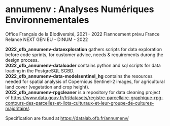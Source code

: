# annumenv : Analyses Numériques Environnementales  
Office Français de la BIodiversité, 2021 - 2022
Fianncement prévu France Relance NEXT GEN EU - DINUM - 2022

__2022_ofb_annumenv-dataexploration__ gathers scripts for data exploration before code sprints, for customer advice, needs & requirements durong the design process.  
__2022_ofb_annumenv-dataloader__ contains python and sql scripts for data loading in the PostgreSQL SGBD.  
__2022_ofb_annumenv-data-modelsentinel_hg__ contains the resources needed for spatial analysis of Copernicus Sentinel-2 images, for agricultural land cover (vegetation and crop height).  
__2022_ofb_annumenv-rpgcleaner__ is a repository for data cleaning project  of https://www.data.gouv.fr/fr/datasets/registre-parcellaire-graphique-rpg-contours-des-parcelles-et-ilots-culturaux-et-leur-groupe-de-cultures-majoritaire/.
  
Specification are found at https://datalab.ofb.fr/annumenv/
